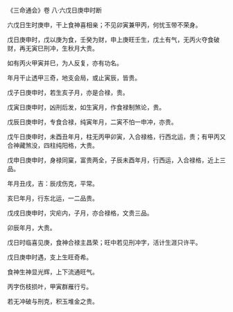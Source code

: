 《三命通会》卷 八·六戊日庚申时断

六戊日生时庚申，干上食神喜相亲；不见卯寅兼甲丙，何忧玉带不荣身。

戊日庚申时，戊以庚为食，壬癸为财，申上庚旺壬生，戊土有气，无丙火夺食破财，再无寅巳刑冲，生秋月大贵。

如有丙火甲寅并巳，为人反复，亦有功名。

年月干止透甲三奇，地支会局，或止寅辰，皆贵。

戊子日庚申时，若生亥子月，亦是合禄，贵。

戊寅日庚申时，凶刑后发，如生寅月，作食禄制煞论，贵。

戊辰日庚申时，专食合禄，纯寅年月，二寅不怕一申冲，亦贵。

戊午日庚申时，未酉丑年月，柱无丙甲卯寅，入合禄格，行西北运，贵；有甲丙又合神藏煞没，四柱纯阳格，大贵。

戊申日庚申时，身禄同窠，富贵两全，子辰未酉年月，行西运，入合禄格，近上三品。

年月丑戌，吉：辰戌伤克，平常。

亥巳年月，行东北运，一二品贵。

戊戌日庚申时，灾疟内，子月，亦合禄格，文贵三品。

卯辰年月，大贵。

戊日时临喜见庚，食神合禄主昌荣；旺中若见刑冲字，活计生涯只许平。

戊日庚申时遇，支上生旺奇希。

食神生神显光辉，上下流通旺气。

丙字伤枝损叶，甲寅群雁行亏。

若无冲破与刑克，积玉堆金之贵。

